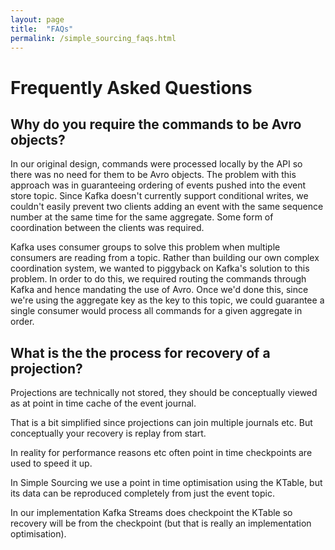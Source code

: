 ```yaml
---
layout: page
title:  "FAQs"
permalink: /simple_sourcing_faqs.html
---
```


# Frequently Asked Questions

## Why do you require the commands to be Avro objects?

In our original design, commands were processed locally by the API so there was no need for them to be Avro objects.
The problem with this approach was in guaranteeing ordering of events pushed into the event store topic. Since Kafka
doesn't currently support conditional writes, we couldn't easily prevent two clients adding an event with the same
sequence number at the same time for the same aggregate. Some form of coordination between the clients was required.

Kafka uses consumer groups to solve this problem when multiple consumers are reading from a topic. Rather than building
our own complex coordination system, we wanted to piggyback on Kafka's solution to this problem. In order to do this,
we required routing the commands through Kafka and hence mandating the use of Avro. Once we'd done this, since we're
using the aggregate key as the key to this topic, we could guarantee a single consumer would process all commands
for a given aggregate in order.

## What is the the process for recovery of a projection?

Projections are technically not stored, they should be conceptually viewed
as at point in time cache of the event journal.

That is a bit simplified since projections can join multiple journals etc.
But conceptually your recovery is replay from start.

In reality for performance reasons etc often point in time checkpoints are
used to speed it up.

In Simple Sourcing we use a point in time optimisation using the KTable,
but its data can be reproduced completely from just the event topic.

In our implementation Kafka Streams does checkpoint the KTable so recovery
will be from the checkpoint (but that is really an implementation optimisation).

